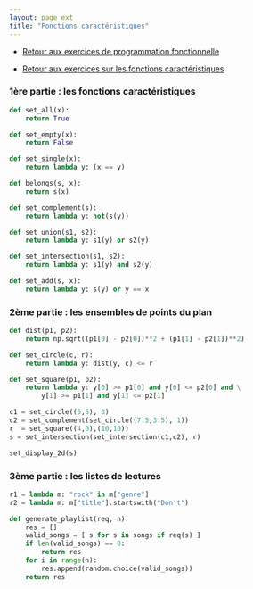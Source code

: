 ```yaml
---
layout: page_ext
title: "Fonctions caractéristiques"
---
```


- [Retour aux exercices de programmation fonctionnelle](./td_functional.md)

- [Retour aux exercices sur les fonctions caractéristiques](./td_characteristic.md)


### 1ère partie : les fonctions caractéristiques

```python
def set_all(x):
    return True

def set_empty(x):
    return False

def set_single(x):
    return lambda y: (x == y)

def belongs(s, x):
    return s(x)

def set_complement(s):
    return lambda y: not(s(y))

def set_union(s1, s2):
    return lambda y: s1(y) or s2(y)

def set_intersection(s1, s2):
    return lambda y: s1(y) and s2(y)

def set_add(s, x):
    return lambda y: s(y) or y == x
```

### 2ème partie : les ensembles de points du plan

```python
def dist(p1, p2):
    return np.sqrt((p1[0] - p2[0])**2 + (p1[1] - p2[1])**2)

def set_circle(c, r):
    return lambda y: dist(y, c) <= r

def set_square(p1, p2):
    return lambda y: y[0] >= p1[0] and y[0] <= p2[0] and \
        y[1] >= p1[1] and y[1] <= p2[1]
```

```python
c1 = set_circle((5,5), 3)
c2 = set_complement(set_circle((7.5,3.5), 1))
r  = set_square((4,0),(10,10))
s = set_intersection(set_intersection(c1,c2), r)

set_display_2d(s)
```


### 3ème partie : les listes de lectures

```python
r1 = lambda m: "rock" in m["genre"]
r2 = lambda m: m["title"].startswith("Don't")

def generate_playlist(req, n):
    res = []
    valid_songs = [ s for s in songs if req(s) ]
    if len(valid_songs) == 0:
        return res
    for i in range(n):
        res.append(random.choice(valid_songs))
    return res
```
